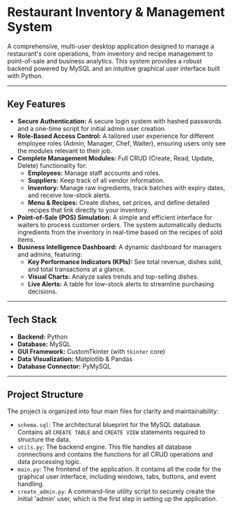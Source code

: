 # Restaurant Inventory & Management System

A comprehensive, multi-user desktop application designed to manage a restaurant's core operations, from inventory and recipe management to point-of-sale and business analytics. This system provides a robust backend powered by MySQL and an intuitive graphical user interface built with Python.

---

##  Key Features

- **Secure Authentication:** A secure login system with hashed passwords and a one-time script for initial admin user creation.
- **Role-Based Access Control:** A tailored user experience for different employee roles (Admin, Manager, Chef, Waiter), ensuring users only see the modules relevant to their job.
- **Complete Management Modules:** Full CRUD (Create, Read, Update, Delete) functionality for:
    - **Employees:** Manage staff accounts and roles.
    - **Suppliers:** Keep track of all vendor information.
    - **Inventory:** Manage raw ingredients, track batches with expiry dates, and receive low-stock alerts.
    - **Menu & Recipes:** Create dishes, set prices, and define detailed recipes that link directly to your inventory.
- **Point-of-Sale (POS) Simulation:** A simple and efficient interface for waiters to process customer orders. The system automatically deducts ingredients from the inventory in real-time based on the recipes of sold items.
- **Business Intelligence Dashboard:** A dynamic dashboard for managers and admins, featuring:
    - **Key Performance Indicators (KPIs):** See total revenue, dishes sold, and total transactions at a glance.
    - **Visual Charts:** Analyze sales trends and top-selling dishes.
    - **Live Alerts:** A table for low-stock alerts to streamline purchasing decisions.

---

##  Tech Stack

- **Backend:** Python
- **Database:** MySQL
- **GUI Framework:** CustomTkinter (with `tkinter` core)
- **Data Visualization:** Matplotlib & Pandas
- **Database Connector:** PyMySQL

---

##  Project Structure

The project is organized into four main files for clarity and maintainability:

- `schema.sql`: The architectural blueprint for the MySQL database. Contains all `CREATE TABLE` and `CREATE VIEW` statements required to structure the data.
- `utils.py`: The backend engine. This file handles all database connections and contains the functions for all CRUD operations and data processing logic.
- `main.py`: The frontend of the application. It contains all the code for the graphical user interface, including windows, tabs, buttons, and event handling.
- `create_admin.py`: A command-line utility script to securely create the initial 'admin' user, which is the first step in setting up the application.
